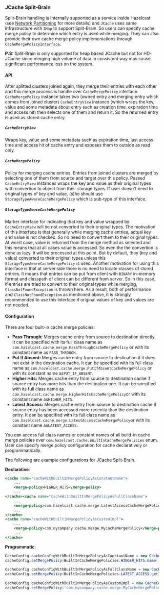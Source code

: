 ### JCache Split-Brain

Split-Brain handling is internally supported as a service inside Hazelcast (see [Network Partitioning](#network-partitioning-split-brain-syndrome) for more details) and `JCache` uses same infrastructure with `IMap` to support Split-Brain. So users can specify cache merge policy to determine which entry is used while merging. They can also provide their own cache merge policy implementations through `CacheMergePolicyInterface`.

**P.S:** Split-Brain is only supported for heap based JCache but not for HD-JCache since merging high volume of data in consistent way may cause significant performance loss on the system.

#### API

After splitted clusters joined again, they merge their entries with each other and this merge process is handle over `CacheMergePolicy` interface.
`CacheMergePolicy` instance takes two (owned entry and merging entry which comes from joined cluster) `CacheEntryView` instance (which wraps the key, value and some metadata about entry such as creation time, expiration time and access hit) then selects one of them and return it.
So the returned entry is used as stored cache entry.

##### `CacheEntryView` 
Wraps key, value and some metadata such as expiration time, last access time and access hit of cache entry and exposes them to outside as read only.

##### `CacheMergePolicy`
Policy for merging cache entries. Entries from joined clusters are merged by selecting one of them from source and target over this policy. 
Passed `CacheEntryView` instances wraps the key and value as their original types with convertion to object from their storage types. 
If user doesn't need to original types of key and value, (s)he should use `StorageTypeAwareCacheMergePolicy` which is sub-type of this interface.

##### `StorageTypeAwareCacheMergePolicy` 
Marker interface for indicating that key and value wrapped by `CacheEntryView` will be not converted to their original types. 
The motivation of this interface is that generally while merging cache entries, actual key and value is not checked. So no need to convert them to their original types. 
At worst case, value is returned from the merge method as selected and this means that at all cases value is accessed. So even the the convertion is done as lazy, it will be processed at this point. But by default, they (key and value) converted to their original types unless this `StorageTypeAwareCacheMergePolicy` is used. 
Another motivation for using this interface is that at server side there is no need to locate classes of stored entries. It means that entries can be put from client with `BINARY` in-memory format and classpath of client can be different from server. So in this case, if entries are tried to convert to their original types while merging, `ClassNotFoundException` is thrown here. 
As a result, both of performance and `ClassNotFoundException` as mentioned above, it is strongly recommended to use this interface if original values of key and values are not needed.

#### Configuration

There are four built-in cache merge policies:
- **Pass Through:** Merges cache entry from source to destination directly. It can be specified with its full class name as `com.hazelcast.cache.merge.PassThroughCacheMergePolicy` or with its constant name as `PASS_THROUGH`.
- **Put If Absent:** Merges cache entry from source to destination if it does not exist in the destination cache.  It can be specified with its full class name as `com.hazelcast.cache.merge.PutIfAbsentCacheMergePolicy` or with its constant name as`PUT_IF_ABSENT`.
- **Higher Hits:** Merges cache entry from source to destination cache if source entry has more hits than the destination one. It can be specified with its full class name as `com.hazelcast.cache.merge.HigherHitsCacheMergePolicy`or with its constant name as`HIGHER_HITS`.
- **Latest Access:** Merges cache entry from source to destination cache if source entry has been accessed more recently than the destination entry. It can be specified with its full class name as `com.hazelcast.cache.merge.LatestAccessCacheMergePolicy`or with its constant name as`LATEST_ACCESS`.

You can access full class names or constant names of all build-in cache merge policies over `com.hazelcast.cache.BuiltInCacheMergePolicies` enum. User can specify merge policy configuration for cache declaratively or programmatically.

The following are example configurations for JCache Split-Brain.

**Declarative**:
```xml
<cache name="cacheWithBuiltInMergePolicyAsConstantName">
    ...
    <merge-policy>HIGHER_HITS</merge-policy>
    ...
</cache><cache name="cacheWithBuiltInMergePolicyAsFullClassName">
    ...
    <merge-policy>com.hazelcast.cache.merge.LatestAccessCacheMergePolicy</merge-policy>
    ...
</cache>
<cache name="cacheWithBuiltInMergePolicyAsCustomImpl">
    ...
    <merge-policy>com.mycompany.cache.merge.MyCacheMergePolicy</merge-policy>
    ...
</cache>
```

**Programmatic**:
```java
CacheConfig cacheConfigWithBuiltInMergePolicyAsConstantName = new CacheConfig();
cacheConfig.setMergePolicy(BuiltInCacheMergePolicies.HIGGER_HITS.name());
  
CacheConfig cacheConfigWithBuiltInMergePolicyAsFullClassName = new CacheConfig();
cacheConfig.setMergePolicy(BuiltInCacheMergePolicies.LATEST_ACCESS.getImplementationClassName());
  
CacheConfig cacheConfigWithBuiltInMergePolicyAsCustomImpl = new CacheConfig();
cacheConfig.setMergePolicy("com.mycompany.cache.merge.MyCacheMergePolicy");
```
